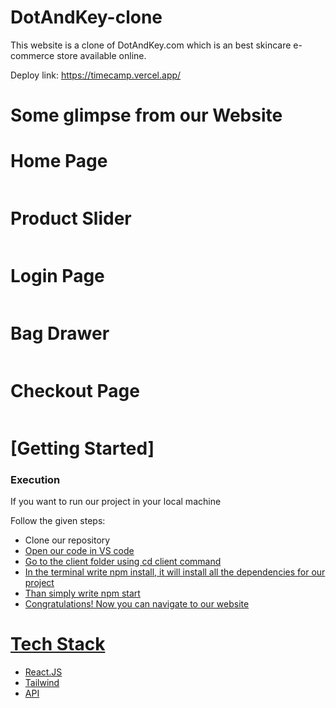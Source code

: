 # DotAndKey-clone

This website is a clone of DotAndKey.com which is an best skincare e-commerce store available online.

Deploy link: https://timecamp.vercel.app/
<h1>Some glimpse from our Website </h1>

<h1>Home Page</h1>
<img src="https://i.ibb.co/3S22dfV/temp.jpg" alt=""/>

<h1>Product Slider</h1>
<img src="https://i.ibb.co/C9J0SSc/temp.jpg" alt=""/>

<h1>Login Page</h1>
<img src="https://i.ibb.co/fGXFpRJ/temp.jpg" alt=""/>


<h1>Bag Drawer</h1>
<img src="https://i.ibb.co/0mBvh7B/temp.jpg" alt=""/>



<h1>Checkout Page</h1>
<img src="https://ibb.co/N2ZD431" alt=""/>

# [Getting Started]

<h3>Execution</h3>
<p>If you want to run our project in your local machine</p>
<p>Follow the given steps:</p>
<ul>
<li>Clone our repository <a href="https://github.com/iamdebobrota/decisive-duck-1364"</a></li>
<li>Open our code in VS code</li>
<li>Go to the client folder using cd client command</li>
<li>In the terminal write npm install, it will install all the dependencies for our project</li>
<li>Than simply write npm start</li>
<li>Congratulations! Now you can navigate to our website</li>
</ul>

<h1>Tech Stack</h1>
<ul>
<li>React.JS</li>
<li>Tailwind</li>
<li>API</li>
</ul>
